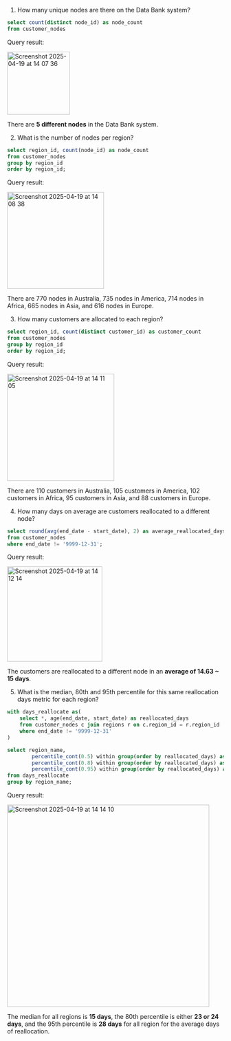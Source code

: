 1. How many unique nodes are there on the Data Bank system?
```sql
select count(distinct node_id) as node_count
from customer_nodes
```

Query result:

<img width="146" alt="Screenshot 2025-04-19 at 14 07 36" src="https://github.com/user-attachments/assets/09bde615-8d24-41d2-b4bd-484d8ae5cbcd" />

There are **5 different nodes** in the Data Bank system.

2. What is the number of nodes per region?
```sql
select region_id, count(node_id) as node_count
from customer_nodes
group by region_id
order by region_id;
```

Query result:

<img width="225" alt="Screenshot 2025-04-19 at 14 08 38" src="https://github.com/user-attachments/assets/0ba4efc8-3beb-4f78-9671-8c7f2f36c07c" />

There are 770 nodes in Australia, 735 nodes in America, 714 nodes in Africa, 665 nodes in Asia, and 616 nodes in Europe.

3. How many customers are allocated to each region?
```sql
select region_id, count(distinct customer_id) as customer_count
from customer_nodes
group by region_id
order by region_id;
```

Query result:

<img width="249" alt="Screenshot 2025-04-19 at 14 11 05" src="https://github.com/user-attachments/assets/8a1e329b-57c8-46a7-b058-e524c8bbcc18" />

There are 110 customers in Australia, 105 customers in America, 102 customers in Africa, 95 customers in Asia, and 88 customers in Europe.

4. How many days on average are customers reallocated to a different node?
```sql
select round(avg(end_date - start_date), 2) as average_reallocated_days
from customer_nodes
where end_date != '9999-12-31';
```

Query result:

<img width="221" alt="Screenshot 2025-04-19 at 14 12 14" src="https://github.com/user-attachments/assets/9f3da5e9-ca22-4530-bab9-ec04d1755987" />

The customers are reallocated to a different node in an **average of 14.63 ~ 15 days**.

5. What is the median, 80th and 95th percentile for this same reallocation days metric for each region?
```sql
with days_reallocate as(
    select *, age(end_date, start_date) as reallocated_days
    from customer_nodes c join regions r on c.region_id = r.region_id
    where end_date != '9999-12-31'
)

select region_name,
		percentile_cont(0.5) within group(order by reallocated_days) as median,
        percentile_cont(0.8) within group(order by reallocated_days) as percentile_80,
        percentile_cont(0.95) within group(order by reallocated_days) as percentile_95
from days_reallocate
group by region_name;
```

Query result:

<img width="470" alt="Screenshot 2025-04-19 at 14 14 10" src="https://github.com/user-attachments/assets/f6a13aa9-f9d4-441e-a8cb-bdc4d0d46e00" />

The median for all regions is **15 days**, the 80th percentile is either **23 or 24 days**, and the 95th percentile is **28 days** for all region for the average days of reallocation.
